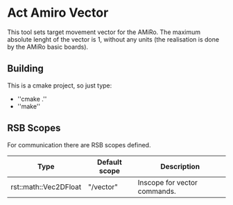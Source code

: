 Act Amiro Vector
==

This tool sets target movement vector for the AMiRo.
The maximum absolute lenght of the vector is 1, without any units (the realisation is done by the AMiRo basic boards).

Building
--

This is a cmake project, so just type:
  - ''cmake .''
  - ''make''

RSB Scopes
--

For communication there are RSB scopes defined.

|        Type           | Default scope |         Description          |
| --------------------- | ------------- | ---------------------------- |
| rst::math::Vec2DFloat | "/vector"     | Inscope for vector commands. |

